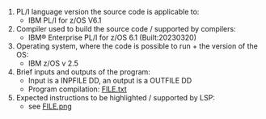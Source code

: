 1. PL/I language version the source code is applicable to:
    - IBM PL/I for z/OS V6.1
2. Compiler used to build the source code / supported by compilers:
    - IBM® Enterprise PL/I for z/OS  6.1      (Built:20230320)
3. Operating system, where the code is possible to run + the version of the OS:
    - IBM z/OS v 2.5
4. Brief inputs and outputs of the program:
    - Input is a INPFILE DD, an output is a OUTFILE DD
    - Program compilation: [FILE.txt](FILE.txt)
5. Expected instructions to be highlighted / supported by LSP:
    - see [FILE.png](FILE.png)
